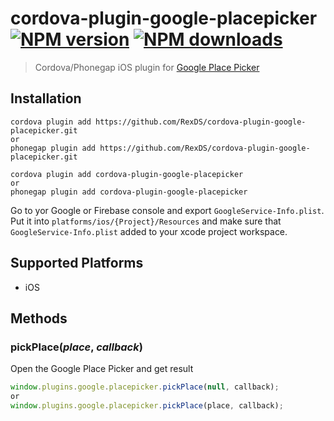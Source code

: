 # cordova-plugin-google-placepicker<br>[![NPM version][npm-version]][npm-url] [![NPM downloads][npm-downloads]][npm-url]
> Cordova/Phonegap iOS plugin for [Google Place Picker](https://developers.google.com/places/ios-api/placepicker)

## Installation

    cordova plugin add https://github.com/RexDS/cordova-plugin-google-placepicker.git
    or
    phonegap plugin add https://github.com/RexDS/cordova-plugin-google-placepicker.git

    cordova plugin add cordova-plugin-google-placepicker
    or
    phonegap plugin add cordova-plugin-google-placepicker

Go to yor Google or Firebase console and export `GoogleService-Info.plist`. Put it into `platforms/ios/{Project}/Resources` and make sure that `GoogleService-Info.plist` added to your xcode project workspace.

## Supported Platforms

- iOS

## Methods

### pickPlace(_place_, _callback_)
Open the Google Place Picker and get result
```js
window.plugins.google.placepicker.pickPlace(null, callback);
or
window.plugins.google.placepicker.pickPlace(place, callback);
```

[npm-url]: https://www.npmjs.com/package/cordova-plugin-google-placepicker
[npm-version]: https://img.shields.io/npm/v/cordova-plugin-google-placepicker.svg
[npm-downloads]: https://img.shields.io/npm/dt/cordova-plugin-google-placepicker.svg
